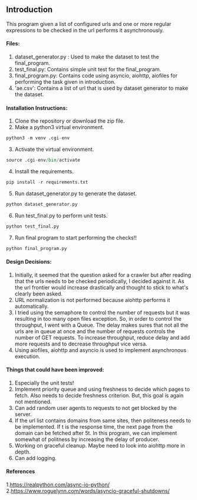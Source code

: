 ## Introduction
This program given a list of configured urls and one or more regular expressions to be checked in the url performs it asynchronously.

#### Files:
1. dataset_generator.py : Used to make the dataset to test the final_program.
2. test_final.py: Contains simple unit test for the final_program.
3. final_program.py: Contains code using asyncio, aiohttp, aiofiles for performing the task given in introduction.
4. 'ae.csv': Contains a list of url that is used by dataset generator to make the dataset.

#### Installation Instructions:
1. Clone the repository or download the zip file.
2. Make a python3 virtual environment.
```python
python3 -m venv .cgi-env
```
3. Activate the virtual environment.
```python
source .cgi-env/bin/activate
```
4. Install the requirements.
```python
pip install -r requirements.txt
```
5. Run dataset_generator.py to generate the dataset.
```python
python dataset_generator.py
```
6. Run test_final.py to perform unit tests.
```python
python test_final.py
```
7. Run final program to start performing the checks!!
```python
python final_program.py
```

#### Design Decisions:
1. Initially, it seemed that the question asked for a crawler but after reading that the urls needs to be checked periodically, I decided against it. As the url frontier would increase drastically and thought to stick to what's clearly been asked.
2. URL normalization is not performed because aiohttp performs it automatically.
3. I tried using the semaphore to control the number of requests but it was resulting in too many open files exception. So, in order to control the throughput, I went with a Queue. The delay makes sures that not all the urls are in queue at once and the number of requests controls the number of GET requests. To increase throughput, reduce delay and add more requests and to decrease throughput vice versa.
4. Using aiofiles, aiohttp and asyncio is used to implement asynchronous execution.

#### Things that could have been improved:
1. Especially the unit tests!
2. Implement priority queue and using freshness to decide which pages to fetch. Also needs to decide freshness criterion. But, this goal is again not mentioned.
3. Can add random user agents to requests to not get blocked by the server.
4. If the url list contains domains from same sites, then politeness needs to be implemented. If t is the response time, the next page from the domain can be fetched after 5t. In this program, we can implement somewhat of politness by increasing the delay of producer.
5. Working on graceful cleanup. Maybe need to look into aiohttp more in depth.
6. Can add logging.

#### References
1.<https://realpython.com/async-io-python/>
2.<https://www.roguelynn.com/words/asyncio-graceful-shutdowns/>
